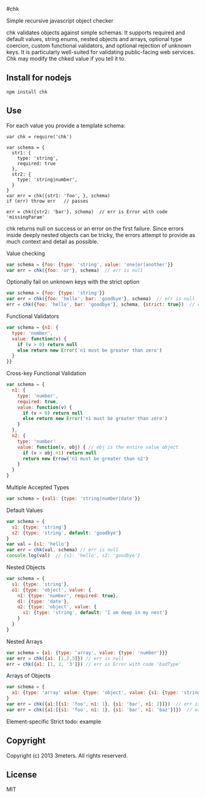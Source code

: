 #chk

  Simple recursive javascript object checker

  chk validates objects against simple schemas. It supports required and default values, string enums, nested objects and arrays, optional type coercion, custom functional validators, and optional rejection of unknown keys.  It is particularly well-suited for validating public-facing web services. Chk may modify the chked value if you tell it to. 
   
## Install for nodejs

```
npm install chk
```

## Use

For each value you provide a template schema:  
```
var chk = require('chk')

var schema = {
  str1: {
    type: 'string',
    required: true
  },
  str2: {
    type: 'string|number',
  }
}
var err = chk({str1: 'foo', }, schema)
if (err) throw err   // passes

err = chk({str2: 'bar'}, schema)  // err is Error with code 'missingParam'
```
chk returns null on success or an error on the first failure.  Since errors inside deeply nested objects can be tricky, the errors attempt to provide as much context and detail as possible.  

Value checking
```js
var schema = {foo: {type: 'string', value: 'one|or|another'}}
var err = chk({foo: 'or'}, schema)  // err is null
```

Optionally fail on unknown keys with the strict option
```js
var schema = {foo: {type: 'string'}}
var err = chk({foo: 'hello', bar: 'goodbye'}, schema)  // err is null
err = chk({foo: 'hello', bar: 'goodbye'}, schema, {strict: true})  // err is Error with code 'badParam'
```

Functional Validators
```js
var schema = {n1: {
  type: 'number',
  value: function(v) {
    if (v > 0) return null
    else return new Error('n1 must be greater than zero')
  }
}}
```
Cross-key Functional Validation
```js
var schema = {
  n1: {
    type: 'number',
    required: true,
    value: function(v) {
      if (v > 0) return null
      else return new Error('n1 must be greater than zero')
    }
  },
  n2: {
    type: 'number'
    value: function(v, obj) { // obj is the entire value object
      if (v > obj.n1) return null
      return new Errow('n1 must be greater than n2')
    }
  }
}
```
Multiple Accepted Types
```js
var schema = {val1: {type: 'string|number|date'}}
```
Default Values
```js
var schema = {
  s1: {type: 'string'}
  s2: {type: 'string', default: 'goodbye'}
}
var val = {s1: 'hello'}
var err = chk(val, schema) // err is null
console.log(val)  // {s1: 'hello', s2: 'goodbye'}
```
Nested Objects
```js
var schema = {
  s1: {type: 'string'},
  o1: {type: 'object', value: {
    n1: {type: 'number', required: true},
    d1: {type: 'date'},
    o2: {type: 'object', value: {
      s1: {type: 'string', default: 'I am deep in my nest'}
    }
  }
}
```
Nested Arrays
```js
var schema = {a1: {type: 'array', value: {type: 'number'}}}
var err = chk({a1: [1,2,3]}) // err is null
err = chk({a1: [1, 2, '3']}) // err is Error with code 'badType'
```
Arrays of Objects 
```js
var schema = {
  a1: {type: 'array' value: {type: 'object', value: {s1: {type: 'string'}, n1: {type: 'number'}}}}
}
var err = chk({a1:[{s1: 'foo', n1: 1}, {s1: 'bar', n1: 2}]})  // err is null
var err = chk({a1:[{s1: 'foo', n1: 1}, {s1: 'bar', n1: 'baz'}]})  // err is Error with code 'badType'
```
Element-specific Strict
todo: example

## Copyright
  Copyright (c) 2013 3meters.  All rights reserverd.

## License
  MIT
